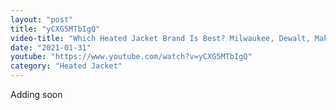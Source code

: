 ```yaml
---
layout: "post"
title: "yCXG5MTbIgQ"
video-title: "Which Heated Jacket Brand Is Best? Milwaukee, Dewalt, Makita, Bosch  Ororo"
date: "2021-01-31"
youtube: "https://www.youtube.com/watch?v=yCXG5MTbIgQ"
category: "Heated Jacket"
---
```

<div class="space-y-1"><p class="text-gray-400">Adding soon</p></div>